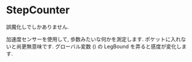 StepCounter
===========

誤魔化しでしかありません.

加速度センサーを使用して, 歩数みたいな何かを測定します. ポケットに入れないと尚更無意味です.
グローバル変数 () の LegBound を弄ると感度が変化します.
